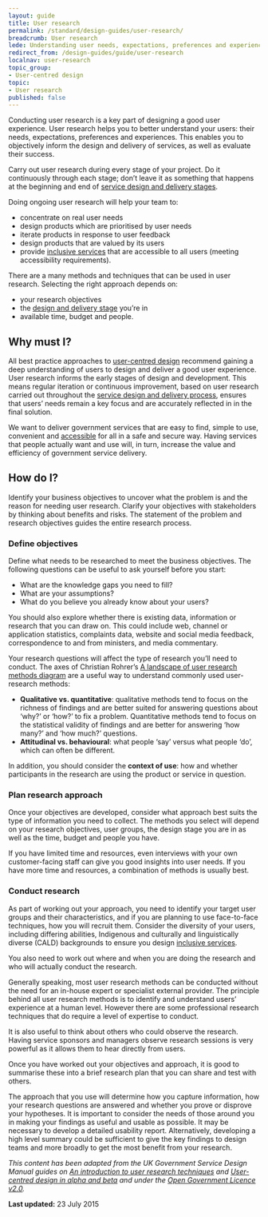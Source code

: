 ```yaml
---
layout: guide
title: User research
permalink: /standard/design-guides/user-research/
breadcrumb: User research
lede: Understanding user needs, expectations, preferences and experiences
redirect_from: /design-guides/guide/user-research
localnav: user-research
topic_group:
- User-centred design
topic:
- User research
published: false
---
```

Conducting user research is a key part of designing a good user experience. User research helps you to better understand your users: their needs, expectations, preferences and experiences. This enables you to objectively inform the design and delivery of services, as well as evaluate their success.

Carry out user research during every stage of your project. Do it continuously through each stage; don’t leave it as something that happens at the beginning and end of [service design and delivery stages](/standard/service-design-and-delivery-process/).

Doing ongoing user research will help your team to:

*   concentrate on real user needs
*   design products which are prioritised by user needs
*   iterate products in response to user feedback
*   design products that are valued by its users
*   provide [inclusive services](/standard/design-guides/inclusive-services/) that are accessible to all users (meeting accessibility requirements).

There are a many methods and techniques that can be used in user research. Selecting the right approach depends on:

*   your research objectives
*   the [design and delivery stage](/standard/service-design-and-delivery-process/) you’re in
*   available time, budget and people.

## Why must I?

All best practice approaches to [user-centred design](/standard/design-guides/user-centred-design/) recommend gaining a deep understanding of users to design and deliver a good user experience. User research informs the early stages of design and development. This means regular iteration or continuous improvement, based on user research carried out throughout the [service design and delivery process](/standard/service-design-and-delivery-process/), ensures that users’ needs remain a key focus and are accurately reflected in in the final solution.

We want to deliver government services that are easy to find, simple to use, convenient and [accessible](/standard/design-guides/making-content-accessible/) for all in a safe and secure way. Having services that people actually want and use will, in turn, increase the value and efficiency of government service delivery.

## How do I?

Identify your business objectives to uncover what the problem is and the reason for needing user research. Clarify your objectives with stakeholders by thinking about benefits and risks. The statement of the problem and research objectives guides the entire research process.

### Define objectives

Define what needs to be researched to meet the business objectives. The following questions can be useful to ask yourself before you start:

*   What are the knowledge gaps you need to fill?
*   What are your assumptions?
*   What do you believe you already know about your users?

You should also explore whether there is existing data, information or research that you can draw on. This could include web, channel or application statistics, complaints data, website and social media feedback, correspondence to and from ministers, and media commentary.

Your research questions will affect the type of research you’ll need to conduct. The axes of Christian Rohrer’s [A landscape of user research methods diagram](http://www.nngroup.com/articles/which-ux-research-methods/) are a useful way to understand commonly used user-research methods:

*   **Qualitative vs. quantitative**: qualitative methods tend to focus on the richness of findings and are better suited for answering questions about ‘why?’ or ‘how?’ to fix a problem. Quantitative methods tend to focus on the statistical validity of findings and are better for answering ‘how many?’ and ‘how much?’ questions.
*   **Attitudinal vs. behavioural**: what people ‘say’ versus what people ‘do’, which can often be different.

In addition, you should consider the **context of use**: how and whether participants in the research are using the product or service in question.

### Plan research approach

Once your objectives are developed, consider what approach best suits the type of information you need to collect. The methods you select will depend on your research objectives, user groups, the design stage you are in as well as the time, budget and people you have.

If you have limited time and resources, even interviews with your own customer-facing staff can give you good insights into user needs. If you have more time and resources, a combination of methods is usually best.

### Conduct research

As part of working out your approach, you need to identify your target user groups and their characteristics, and if you are planning to use face-to-face techniques, how you will recruit them.  Consider the diversity of your users, including differing abilities, Indigenous and culturally and linguistically diverse (CALD) backgrounds to ensure you design [inclusive services](/standard/design-guides/inclusive-services/).

You also need to work out where and when you are doing the research and who will actually conduct the research.

Generally speaking, most user research methods can be conducted without the need for an in-house expert or specialist external provider. The principle behind all user research methods is to identify and understand users’ experience at a human level. However there are some professional research techniques that do require a level of expertise to conduct.

It is also useful to think about others who could observe the research. Having service sponsors and managers observe research sessions is very powerful as it allows them to hear directly from users.

Once you have worked out your objectives and approach, it is good to summarise these into a brief research plan that you can share and test with others.

The approach that you use will determine how you capture information, how your research questions are answered and whether you prove or disprove your hypotheses. It is important to consider the needs of those around you in making your findings as useful and usable as possible. It may be necessary to develop a detailed usability report. Alternatively, developing a high level summary could be sufficient to give the key findings to design teams and more broadly to get the most benefit from your research.

_This content has been adapted from the UK Government Service Design Manual guides on_ [_An introduction to user research techniques_](https://www.gov.uk/service-manual/user-centred-design/user-research/index.html) _and_ [_User-centred design in alpha and beta_](https://www.gov.uk/service-manual/user-centred-design/user-centred-design-alpha-beta.html) _and under the_ [_Open Government Licence v2.0_](http://www.nationalarchives.gov.uk/doc/open-government-licence/version/2)_.<a id="subguides" name="subguides"></a>_

**Last updated:** 23 July 2015
